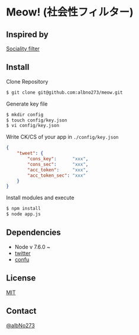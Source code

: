 # Meow! (社会性フィルター)

## Inspired by
[Sociality filter](https://twitter.com/sh4869sh/status/767244989503901696)  

## Install
Clone Repository
```sh
$ git clone git@github.com:albno273/meow.git
```

Generate key file
```sh
$ mkdir config
$ touch config/key.json
$ vi config/key.json
```

Write CK/CS of your app in ``./config/key.json``
```json
{
    "tweet": {
        "cons_key":      "xxx",
        "cons_sec":      "xxx",
        "acc_token":     "xxx",
        "acc_token_sec": "xxx"
    }
}
```

Install modules and execute
```sh
$ npm install
$ node app.js
```

## Dependencies
- Node v 7.6.0 ~
- [twitter](https://www.npmjs.com/package/twitter)  
- [confu](https://www.npmjs.com/package/confu)

## License
[MIT](https://github.com/tcnksm/tool/blob/master/LICENCE)

## Contact
[@albNo273](https://twitter.com/albNo273)
